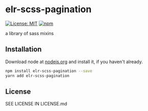 # elr-scss-pagination

[![License: MIT](https://img.shields.io/badge/License-MIT-yellow.svg)](https://opensource.org/licenses/MIT)
[![npm](https://img.shields.io/npm/dm/elr-scss-pagination.svg?style=flat)](https://npmjs.com/package/elr-scss-pagination)

a library of sass mixins

## Installation

Download node at [nodejs.org](http://nodejs.org) and install it, if you haven't already.

```sh
npm install elr-scss-pagination --save
yarn add elr-scss-pagination
```

## License

SEE LICENSE IN LICENSE.md

